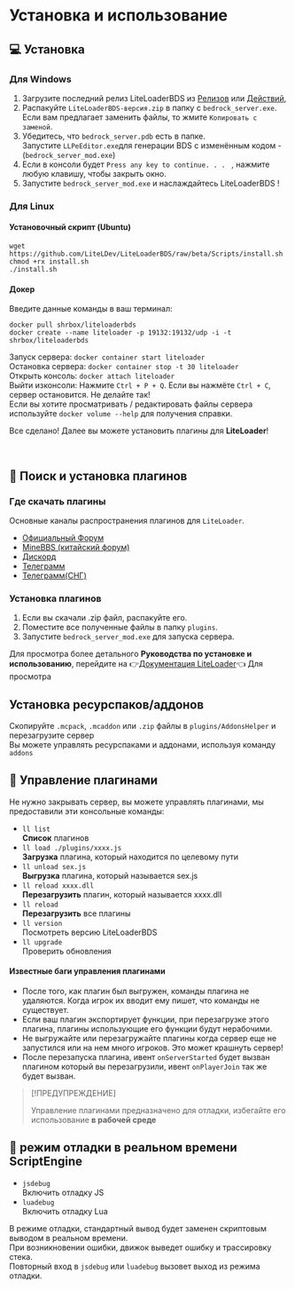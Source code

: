 # Установка и использование

## 💻 Установка

### Для Windows

1. Загрузите последний релиз <span>LiteLoaderBDS</span> из [Релизов](https://github.com/LiteLDev/LiteLoader/releases) или [Действий](https://github.com/LiteLDev/LiteLoader/actions), 
2. Распакуйте <code>LiteLoaderBDS-версия.zip</code> в папку с `bedrock_server.exe`. Если вам предлагает заменить файлы, то жмите `Копировать с заменой`.
3. Убедитесь, что `bedrock_server.pdb` есть в папке.  
   Запустите `LLPeEditor.exe`для генерации BDS с изменённым кодом - (`bedrock_server_mod.exe`)  
4. Если в консоли будет `Press any key to continue. . . ` , нажмите любую клавишу, чтобы закрыть окно.
5. Запустите `bedrock_server_mod.exe` и наслаждайтесь LiteLoaderBDS !

### Для Linux

#### Установочный скрипт (Ubuntu)

```
wget https://github.com/LiteLDev/LiteLoaderBDS/raw/beta/Scripts/install.sh
chmod +rx install.sh
./install.sh
```

#### Докер

Введите данные команды в ваш терминал: 
```
docker pull shrbox/liteloaderbds
docker create --name liteloader -p 19132:19132/udp -i -t shrbox/liteloaderbds
```
Запуск сервера: `docker container start liteloader`  
Остановка сервера: `docker container stop -t 30 liteloader`  
Открыть консоль: `docker attach liteloader`  
Выйти изконсоли: Нажмите `Ctrl + P + Q`. Если вы нажмёте `Ctrl + C`, сервер остановится. Не делайте так!  
Если вы хотите просматривать / редактировать файлы сервера используйте `docker volume --help` для получения справки.

Все сделано! Далее вы можете установить плагины для **LiteLoader**!

<br>

## 🎯 Поиск и установка плагинов

### Где скачать плагины

Основные каналы распространения плагинов для `LiteLoader`.

- [Официальный Форум](https://forum.litebds.com/)
- [MineBBS (китайский форум)](https://www.minebbs.com/resources/?prefix_id=59)
- [Дискорд](https://discord.gg/pttSqAunHa)
- [Телеграмм](https://t.me/LiteLoader)
- [Телеграмм(СНГ)](https://t.me/RusLiteLoaderBDS)

### Установка плагинов

1. Если вы скачали .zip файл, распакуйте его.
2. Поместите все полученные файлы в папку `plugins`.
3. Запустите `bedrock_server_mod.exe` для запуска сервера.

Для просмотра более детального **Руководства по установке и использованию**,  перейдите на 👉[Документация LiteLoader](https://docs.litebds.com/#/en/Usage/)👈 Для просмотра

## Установка ресурспаков/аддонов
Скопируйте `.mcpack`, `.mcaddon` или `.zip` файлы в `plugins/AddonsHelper` и перезагрузите сервер  
Вы можете управлять ресурспаками и аддонами, используя команду `addons`

## 🔌 Управление плагинами

Не нужно закрывать сервер, вы можете управлять плагинами, мы предоставили эти консольные команды:

- `ll list`  
  **Список** плагинов
- `ll load ./plugins/xxxx.js`  
  **Загрузка** плагина, который находится по целевому пути
- `ll unload sex.js`  
  **Выгрузка** плагина, который называется sex.js
- `ll reload xxxx.dll`  
  **Перезагрузить** плагин, который называется xxxx.dll
- `ll reload`  
  **Перезагрузить** все плагины
- `ll version`  
  Посмотреть версию LiteLoaderBDS
- `ll upgrade`  
  Проверить обновления

#### Известные баги управления плагинами

- После того, как плагин был выгружен, команды плагина не удаляются. Когда игрок их вводит ему пишет, что команды не существует.
- Если ваш плагин экспортирует функции, при перезагрузке этого плагина, плагины использующие его функции будут нерабочими.  
- Не выгружайте или перезагружайте плагины когда сервер еще не запустился или на нем много игроков. Это может крашнуть сервер!
- После перезапуска плагина, ивент `onServerStarted` будет вызван плагином который вы перезагрузили, ивент `onPlayerJoin` так же будет вызван.
>[!ПРЕДУПРЕЖДЕНИЕ]
>
> Управление плагинами предназначено для отладки, избегайте его использование **в рабочей среде**

## 📡 режим отладки в реальном времени ScriptEngine

- `jsdebug`  
  Включить отладку JS
- `luadebug`  
  Включить отладку Lua

В режиме отладки, стандартный вывод будет заменен скриптовым выводом в реальном времени.  
При возникновении ошибки, движок выведет ошибку и трассировку стека.  
Повторный вход в `jsdebug` или `luadebug` вызовет выход из режима отладки.
